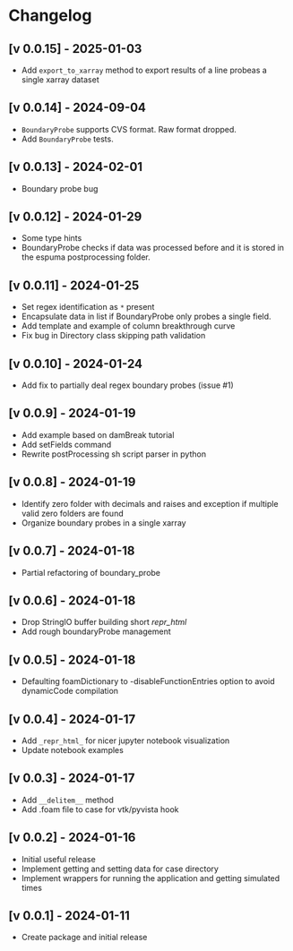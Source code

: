 # Changelog
## [v 0.0.15] - 2025-01-03
- Add `export_to_xarray` method to export results of a line probeas a single xarray dataset

## [v 0.0.14] - 2024-09-04
- `BoundaryProbe` supports CVS format. Raw format dropped.
- Add `BoundaryProbe` tests.

## [v 0.0.13] - 2024-02-01
- Boundary probe bug 

## [v 0.0.12] - 2024-01-29
- Some type hints
- BoundaryProbe checks if data was processed before and it is stored
in the espuma postprocessing folder.  

## [v 0.0.11] - 2024-01-25
- Set regex identification as `*` present
- Encapsulate data in list if BoundaryProbe only probes a single field.
- Add template and example of column breakthrough curve
- Fix bug in Directory class skipping path validation

## [v 0.0.10] - 2024-01-24
- Add fix to partially deal regex boundary probes (issue #1)

## [v 0.0.9] - 2024-01-19
- Add example based on damBreak tutorial
- Add setFields command 
- Rewrite postProcessing sh script parser in python

## [v 0.0.8] - 2024-01-19
- Identify zero folder with decimals and raises and exception if multiple valid zero folders are found
- Organize boundary probes in a single xarray

## [v 0.0.7] - 2024-01-18
- Partial refactoring of boundary_probe 

## [v 0.0.6] - 2024-01-18
- Drop StringIO buffer building short _repr_html_
- Add rough boundaryProbe management

## [v 0.0.5] - 2024-01-18
- Defaulting foamDictionary to -disableFunctionEntries option to avoid dynamicCode compilation

## [v 0.0.4] - 2024-01-17
- Add `_repr_html_` for nicer jupyter notebook visualization
- Update notebook examples

## [v 0.0.3] - 2024-01-17
- Add `__delitem__` method
- Add .foam file to case for vtk/pyvista hook

## [v 0.0.2] - 2024-01-16
- Initial useful release
- Implement getting and setting data for case directory
- Implement wrappers for running the application and getting simulated times 

## [v 0.0.1] - 2024-01-11
- Create package and initial release
